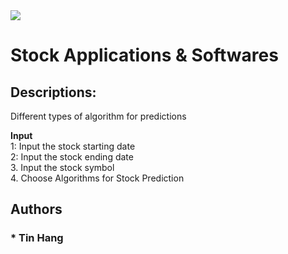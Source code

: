 <img src="Title_Apps.PNG">


# Stock Applications & Softwares  

## Descriptions:
Different types of algorithm for predictions

__Input__  
1: Input the stock starting date  
2: Input the stock ending date  
3. Input the stock symbol  
4. Choose Algorithms for Stock Prediction  

## Authors  
### * Tin Hang  
